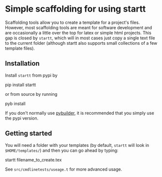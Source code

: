 # Simple scaffolding for using startt

Scaffolding tools allow you to create a template for a project's files.
However, most scaffolding tools are meant for software development and are
occasionally a little over the top for latex or simple html projects. This gap
is closed by `startt`, which will in most cases just copy a single text file to
the current folder (although startt also supports small collections of a few
template files).

## Installation

Install `startt` from pypi by

  pip install startt

or from source by running

  pyb install

If you don't normally use [pybuilder](https://pybuilder.github.io/), it is
recommended that you simply use the pypi version.

## Getting started

You will need a folder with your templates (by default, `startt` will look in `$HOME/templates/`) and then you can go ahead by typing:

  startt filename_to_create.tex

See `src/cmdlinetests/useage.t` for more advanced usage.
